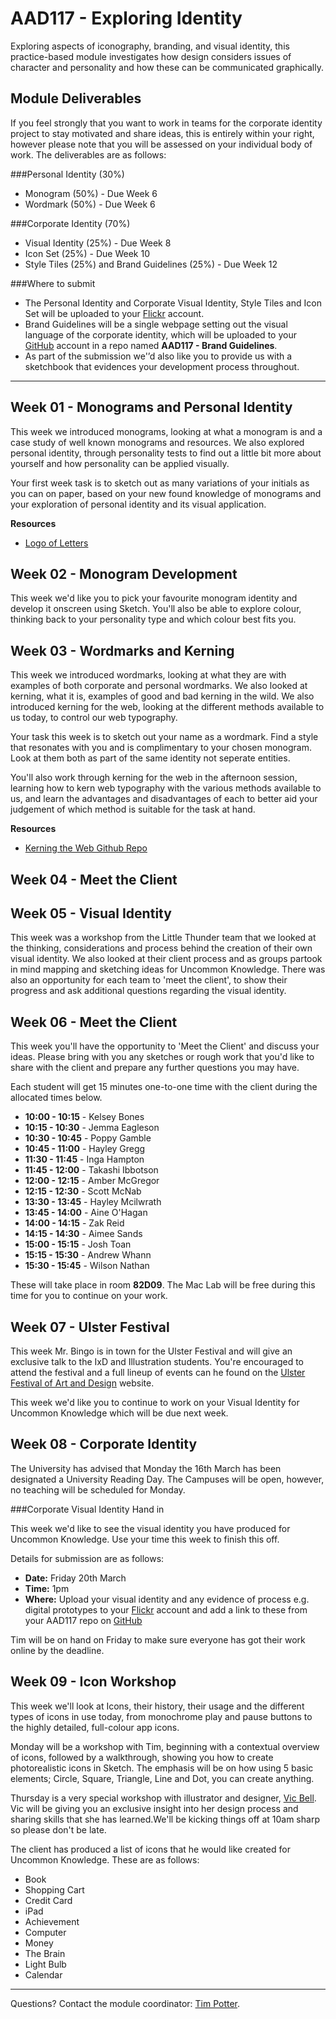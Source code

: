 AAD117 - Exploring Identity
===========================

Exploring aspects of iconography, branding, and visual identity, this practice-based module investigates how design considers issues of character and personality and how these can be communicated graphically.


Module Deliverables
-------------------

If you feel strongly that you want to work in teams for the corporate identity project to stay motivated and share ideas, this is entirely within your right, however please note that you will be assessed on your individual body of work. The deliverables are as follows:

###Personal Identity (30%)
+ Monogram (50%) - Due Week 6
+ Wordmark (50%) - Due Week 6

###Corporate Identity (70%)
+ Visual Identity (25%) - Due Week 8
+ Icon Set (25%) - Due Week 10
+ Style Tiles (25%) and Brand Guidelines (25%) - Due Week 12

###Where to submit
+ The Personal Identity and Corporate Visual Identity, Style Tiles and Icon Set will be uploaded to your [Flickr](http://flickr.com/) account.
+ Brand Guidelines will be a single webpage setting out the visual language of the corporate identity, which will be uploaded to your [GitHub](https://github.com) account in a repo named __AAD117 - Brand Guidelines__.
+ As part of the submission we'’d also like you to provide us with a sketchbook that evidences your development process throughout.

-------

Week 01 - Monograms and Personal Identity
-----------------------------------------

This week we introduced monograms, looking at what a monogram is and a case study of well known monograms and resources. We also explored personal identity, through personality tests to find out a little bit more about yourself and how personality can be applied visually. 

Your first week task is to sketch out as many variations of your initials as you can on paper, based on your new found knowledge of monograms and your exploration of personal identity and its visual application.

__Resources__

+ [Logo of Letters](http://www.bamagazine.com/Articles.asp?ID=156)

Week 02 - Monogram Development
------------------------------

This week we'd like you to pick your favourite monogram identity and develop it onscreen using Sketch. You'll also be able to explore colour, thinking back to your personality type and which colour best fits you. 

Week 03 - Wordmarks and Kerning
-------------------------------

This week we introduced wordmarks, looking at what they are with examples of both corporate and personal wordmarks. We also looked at kerning, what it is, examples of good and bad kerning in the wild. We also introduced kerning for the web, looking at the different methods available to us today, to control our web typography.

Your task this week is to sketch out your name as a wordmark. Find a style that resonates with you and is complimentary to your chosen monogram. Look at them both as part of the same identity not seperate entities.

You'll also work through kerning for the web in the afternoon session, learning how to kern web typography with the various methods available to us, and learn the advantages and disadvantages of each to better aid your judgement of which method is suitable for the task at hand.

__Resources__

+ [Kerning the Web Github Repo](https://github.com/timpotter/kerning-the-web)


Week 04 - Meet the Client
-------------------------


Week 05 - Visual Identity
-------------------------

This week was a workshop from the Little Thunder team that we looked at the thinking, considerations and process behind the creation of their own visual identity. We also looked at their client process and as groups partook in mind mapping and sketching ideas for Uncommon Knowledge. There was also an opportunity for each team to 'meet the client', to show their progress and ask additional questions regarding the visual identity.


Week 06 - Meet the Client
-------------------------

This week you'll have the opportunity to 'Meet the Client' and discuss your ideas. Please bring with you any sketches or rough work that you'd like to share with the client and prepare any further questions you may have.

Each student will get 15 minutes one-to-one time with the client during the allocated times below.

+ __10:00 - 10:15__ - Kelsey Bones
+ __10:15 - 10:30__ - Jemma Eagleson
+ __10:30 - 10:45__ - Poppy Gamble
+ __10:45 - 11:00__ - Hayley Gregg 
+ __11:30 - 11:45__ - Inga Hampton 
+ __11:45 - 12:00__ - Takashi Ibbotson
+ __12:00 - 12:15__ - Amber McGregor 
+ __12:15 - 12:30__ - Scott McNab 
+ __13:30 - 13:45__ - Hayley Mcilwrath 
+ __13:45 - 14:00__ - Aine O'Hagan 
+ __14:00 - 14:15__ - Zak Reid 
+ __14:15 - 14:30__ - Aimee Sands 
+ __15:00 - 15:15__ - Josh Toan 
+ __15:15 - 15:30__ - Andrew Whann 
+ __15:30 - 15:45__ - Wilson Nathan

These will take place in room __82D09__. The Mac Lab will be free during this time for you to continue on your work.


Week 07 - Ulster Festival
-------------------------

This week Mr. Bingo is in town for the Ulster Festival and will give an exclusive talk to the IxD and Illustration students. You're encouraged to attend the festival and a full lineup of events can he found on the [Ulster Festival of Art and Design](http://www.ulsterfestival.com/) website.

This week we'd like you to continue to work on your Visual Identity for Uncommon Knowledge which will be due next week.


Week 08 - Corporate Identity
----------------------------

The University has advised that Monday the 16th March has been designated a University Reading Day.  The Campuses will be open, however, no teaching will be scheduled for Monday.

###Corporate Visual Identity Hand in

This week we'd like to see the visual identity you have produced for Uncommon Knowledge. Use your time this week to finish this off. 

Details for submission are as follows:

+ __Date:__ Friday 20th March
+ __Time:__ 1pm
+ __Where:__ Upload your visual identity and any evidence of process e.g. digital prototypes to your [Flickr](http://flickr.com/) account and add a link to these from your AAD117 repo on [GitHub](https://github.com)

Tim will be on hand on Friday to make sure everyone has got their work online by the deadline.

Week 09 - Icon Workshop
-----------------------

This week we'll look at Icons, their history, their usage and the different types of icons in use today, from monochrome play and pause buttons to the highly detailed, full-colour app icons. 

Monday will be a workshop with Tim, beginning with a contextual overview of icons, followed by a walkthrough, showing you how to create photorealistic icons in Sketch. The emphasis will be on how using 5 basic elements; Circle, Square, Triangle, Line and Dot, you can create anything.

Thursday is a very special workshop with illustrator and designer, [Vic Bell](http://www.vicbell.co.uk/). Vic will be giving you an exclusive insight into her design process and sharing skills that she has learned.We'll be kicking things off at 10am sharp so please don't be late.

The client has produced a list of icons that he would like created for Uncommon Knowledge. These are as follows:

+ Book
+ Shopping Cart
+ Credit Card
+ iPad
+ Achievement
+ Computer
+ Money
+ The Brain
+ Light Bulb
+ Calendar


-------

Questions? Contact the module coordinator: [Tim Potter](mailto:tej.potter@ulster.ac.uk?Subject=AAD117).
